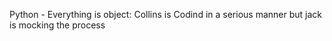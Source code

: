 Python - Everything is object: Collins is Codind in a serious manner but jack is mocking the process
